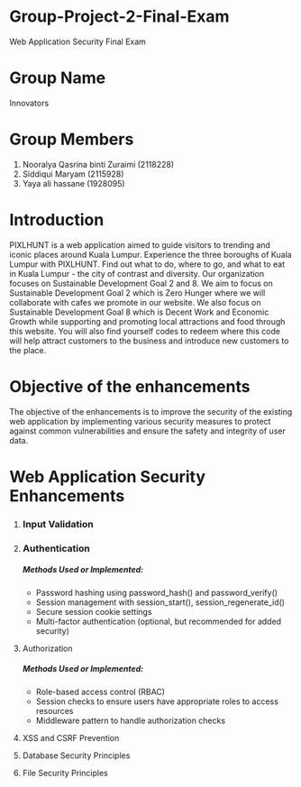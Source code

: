 # Group-Project-2-Final-Exam
Web Application Security Final Exam

# Group Name
Innovators

# Group Members
1. Nooralya Qasrina binti Zuraimi (2118228)
2. Siddiqui Maryam (2115928)
3. Yaya ali hassane (1928095)

# Introduction
PIXLHUNT is a web application aimed to guide visitors to trending and iconic places around Kuala Lumpur. Experience the three boroughs of Kuala Lumpur with PIXLHUNT. Find out what to do, where to go, and what to eat in Kuala Lumpur - the city of contrast and diversity. Our organization focuses on Sustainable Development Goal 2 and 8. We aim to focus on Sustainable Development Goal 2 which is Zero Hunger where we will collaborate with cafes we promote in our website. We also focus on Sustainable Development Goal 8 which is Decent Work and Economic Growth while supporting and promoting local attractions and food through this website. You will also find yourself codes to redeem where this code will help attract customers to the business and introduce new customers to the place.

# Objective of the enhancements
The objective of the enhancements is to improve the security of the existing web application by implementing various security measures to protect against common vulnerabilities and ensure the safety and integrity of user data.

# Web Application Security Enhancements
1) <h3> Input Validation </h3>



2) <h3> Authentication </h3>
   <h5> Methods Used or Implemented: </h5>
   
   * Password hashing using password_hash() and password_verify()
   * Session management with session_start(), session_regenerate_id()
   * Secure session cookie settings
   * Multi-factor authentication (optional, but recommended for added security)
  




3) Authorization
    <h5> Methods Used or Implemented: </h5>

    * Role-based access control (RBAC)
    * Session checks to ensure users have appropriate roles to access resources
    * Middleware pattern to handle authorization checks



5) XSS and CSRF Prevention
6) Database Security Principles
7) File Security Principles
   
